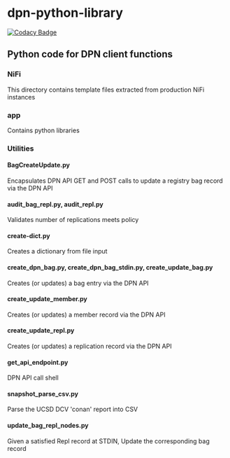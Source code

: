 # dpn-python-library
[![Codacy Badge](https://api.codacy.com/project/badge/Grade/fc2c86b867c54f7a927fe251bd61b4bc)](https://www.codacy.com/app/dave_9/dpn-python-library?utm_source=github.com&amp;utm_medium=referral&amp;utm_content=Pcolar/dpn-python-library&amp;utm_campaign=Badge_Grade)

## Python code for DPN client functions

### NiFi 
This directory contains template files extracted from production NiFi instances

### app
Contains python libraries

### Utilities

#### BagCreateUpdate.py
Encapsulates DPN API GET and POST calls to update a registry bag record via the DPN API

#### audit_bag_repl.py, audit_repl.py
Validates number  of replications meets policy

#### create-dict.py
Creates a dictionary from file input

#### create_dpn_bag.py, create_dpn_bag_stdin.py, create_update_bag.py
Creates (or updates) a bag entry via the DPN API

#### create_update_member.py
Creates (or updates) a member record via the DPN API

#### create_update_repl.py
Creates (or updates) a replication record via the DPN API

#### get_api_endpoint.py
DPN API call shell

#### snapshot_parse_csv.py
Parse the UCSD DCV 'conan' report into CSV

#### update_bag_repl_nodes.py
Given a satisfied Repl record at STDIN, Update the corresponding bag record


